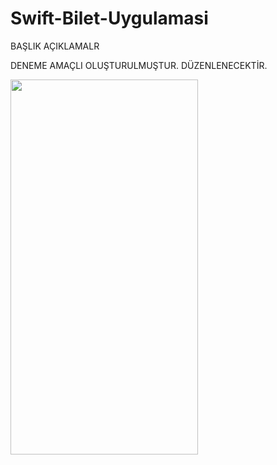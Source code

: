 # Swift-Bilet-Uygulamasi

BAŞLIK
AÇIKLAMALR


DENEME AMAÇLI OLUŞTURULMUŞTUR. DÜZENLENECEKTİR.

<img src="https://github.com/akbasmert/Swift-Bilet-Uygulamasi/blob/main/biletim2.gif" width="300" height="600" />

